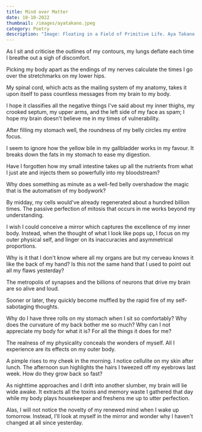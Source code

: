 ```yaml
---
title: Mind over Matter
date: 18-10-2022
thumbnail: /images/ayatakano.jpeg
category: Poetry
description: "Image: Floating in a Field of Primitive Life. Aya Takano. 2014"
---
```



As I sit and criticise the outlines of my contours, my lungs deflate each time I breathe out a sigh of discomfort. 

Picking my body apart as the endings of my nerves calculate the times I go over the stretchmarks on my lower hips. 

My spinal cord, which acts as the mailing system of my anatomy, takes it upon itself to pass countless messages from my brain to my body. 

I hope it classifies all the negative things I've said about my inner thighs, my crooked septum, my upper arms, and the left side of my face as spam; I hope my brain doesn't believe me in my times of vulnerability. 

After filling my stomach well, the roundness of my belly circles my entire focus. 

I seem to ignore how the yellow bile in my gallbladder works in my favour. It breaks down the fats in my stomach to ease my digestion. 

Have I forgotten how my small intestine takes up all the nutrients from what I just ate and injects them so powerfully into my bloodstream? 

Why does something as minute as a well-fed belly overshadow the magic that is the automatism of my bodywork?

By midday, my cells would've already regenerated about a hundred billion times. The passive perfection of mitosis that occurs in me works beyond my understanding. 

I wish I could conceive a mirror which captures the excellence of my inner body. Instead, when the thought of what I look like pops up, I focus on my outer physical self, and linger on its inaccuracies and asymmetrical proportions.   

Why is it that I don't know where all my organs are but my cerveau knows it like the back of my hand? Is this not the same hand that I used to point out all my flaws yesterday? 

The metropolis of synapses and the billions of neurons that drive my brain are so alive and loud.

Sooner or later, they quickly become muffled by the rapid fire of my self-sabotaging thoughts.

Why do I have three rolls on my stomach when I sit so comfortably? Why does the curvature of my back bother me so much? Why can I not appreciate my body for what it is? For all the things it does for me? 

The realness of my physicality conceals the wonders of myself. All I experience are its effects on my outer body. 

A pimple rises to my cheek in the morning. I notice cellulite on my skin after lunch. The afternoon sun highlights the hairs I tweezed off my eyebrows last week. How do they grow back so fast?

As nighttime approaches and I drift into another slumber, my brain will lie wide awake. It extracts all the toxins and memory waste I gathered that day while my body plays housekeeper and freshens me up to utter perfection.

Alas, I will not notice the novelty of my renewed mind when I wake up tomorrow. Instead, I'll look at myself in the mirror and wonder why I haven't changed at all since yesterday.